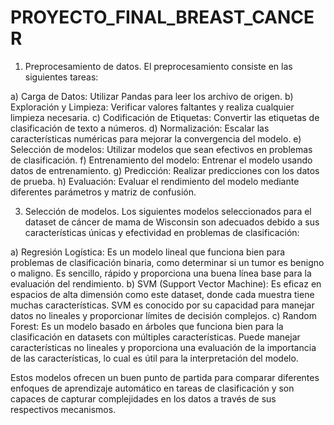 # PROYECTO_FINAL_BREAST_CANCER

1) Preprocesamiento de datos.
El preprocesamiento consiste en las siguientes tareas:

a) Carga de Datos: Utilizar Pandas para leer los archivo de origen.
b) Exploración y Limpieza: Verificar valores faltantes y realiza cualquier limpieza necesaria.
c) Codificación de Etiquetas: Convertir las etiquetas de clasificación de texto a números.
d) Normalización: Escalar las características numéricas para mejorar la convergencia del modelo.
e) Selección de modelos: Utilizar modelos que sean efectivos en problemas de clasificación.
f) Entrenamiento del modelo: Entrenar el modelo usando datos de entrenamiento.
g) Predicción: Realizar predicciones con los datos de prueba.
h) Evaluación: Evaluar el rendimiento del modelo mediante diferentes parámetros y matriz de confusión.

3) Selección de modelos.
Los siguientes modelos seleccionados para el dataset de cáncer de mama de Wisconsin son adecuados debido a sus características únicas y efectividad en problemas de clasificación:

a) Regresión Logística: Es un modelo lineal que funciona bien para problemas de clasificación binaria, como determinar si un tumor es benigno o maligno. Es sencillo, rápido y proporciona una buena línea base para la evaluación del rendimiento.
b) SVM (Support Vector Machine): Es eficaz en espacios de alta dimensión como este dataset, donde cada muestra tiene muchas características. SVM es conocido por su capacidad para manejar datos no lineales y proporcionar límites de decisión complejos.
c) Random Forest: Es un modelo basado en árboles que funciona bien para la clasificación en datasets con múltiples características. Puede manejar características no lineales y proporciona una evaluación de la importancia de las características, lo cual es útil para la interpretación del modelo.

Estos modelos ofrecen un buen punto de partida para comparar diferentes enfoques de aprendizaje automático en tareas de clasificación y son capaces de capturar complejidades en los datos a través de sus respectivos mecanismos.
